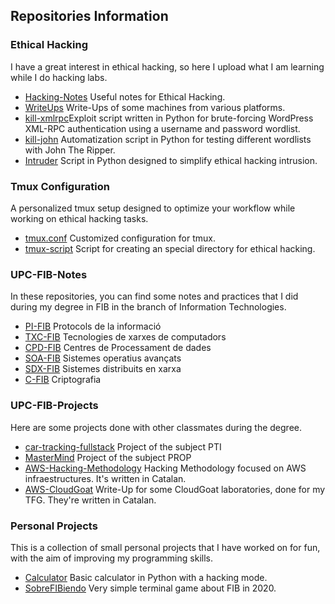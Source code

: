 <!--
**R-kill-9/R-kill-9** is a ✨ _special_ ✨ repository because its `README.md` (this file) appears on your GitHub profile.

Here are some ideas to get you started:

- 🔭 I’m currently working on ...
- 🌱 I’m currently learning ...
- 👯 I’m looking to collaborate on ...
- 🤔 I’m looking for help with ...
- 💬 Ask me about ...
- 📫 How to reach me: ...
- 😄 Pronouns: ...
- ⚡ Fun fact: ...
-->


## Repositories Information

### Ethical Hacking 
I have a great interest in ethical hacking, so here I upload what I am learning while I do hacking labs.

- [Hacking-Notes](https://github.com/R-kill-9/Hacking-Notes) Useful notes for Ethical Hacking.
- [WriteUps](https://github.com/R-kill-9/Write-Ups) Write-Ups of some machines from various platforms.
- [kill-xmlrpc](https://github.com/R-kill-9/kill-xmlrpc)Exploit script written in Python for brute-forcing WordPress XML-RPC authentication using a username and password wordlist.
- [kill-john](https://github.com/R-kill-9/kill-john) Automatization script in Python for testing different wordlists with John The Ripper.
- [Intruder](https://github.com/R-kill-9/Intruder) Script in Python designed to simplify ethical hacking intrusion.

### Tmux Configuration
A personalized tmux setup designed to optimize your workflow while working on ethical hacking tasks. 
- [tmux.conf](https://github.com/R-kill-9/tmux.conf) Customized configuration for tmux.
- [tmux-script](https://github.com/R-kill-9/tmux-script) Script for creating an special directory for ethical hacking.

  
### UPC-FIB-Notes
In these repositories, you can find some notes and practices that I did during my degree in FIB in the branch of Information Technologies.

- [PI-FIB](https://github.com/R-kill-9/PI-FIB) Protocols de la informació
- [TXC-FIB](https://github.com/R-kill-9/TXC-FIB) Tecnologies de xarxes de computadors
- [CPD-FIB](https://github.com/R-kill-9/CPD-FIB) Centres de Processament de dades
- [SOA-FIB](https://github.com/R-kill-9/SOA-FIB) Sistemes operatius avançats
- [SDX-FIB](https://github.com/R-kill-9/SDX-FIB) Sistemes distribuits en xarxa
- [C-FIB](https://github.com/R-kill-9/C-FIB) Criptografia

### UPC-FIB-Projects
Here are some projects done with other classmates during the degree.

- [car-tracking-fullstack](https://github.com/R-kill-9/car-tracking-fullstack) Project of the subject PTI
- [MasterMind](https://github.com/R-kill-9/MasterMind) Project of the subject PROP
- [AWS-Hacking-Methodology](https://github.com/R-kill-9/AWS-Hacking-Methodology)  Hacking Methodology focused on AWS infraestructures. It's written in Catalan. 
- [AWS-CloudGoat](https://github.com/R-kill-9/AWS-CloudGoat)  Write-Up for some CloudGoat laboratories, done for my TFG. They're written in Catalan. 


### Personal Projects
This is a collection of small personal projects that I have worked on for fun, with the aim of improving my programming skills.

- [Calculator](https://github.com/R-kill-9/Calculator) Basic calculator in Python with a hacking mode.
- [SobreFIBiendo](https://github.com/R-kill-9/SobreFibiendo) Very simple terminal game about FIB in 2020.




